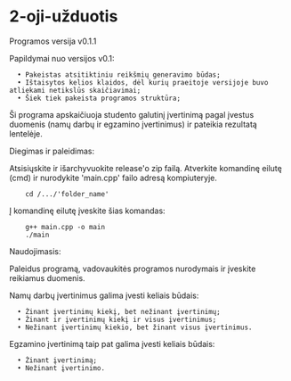 # 2-oji-užduotis

Programos versija v0.1.1

Papildymai nuo versijos v0.1:

      • Pakeistas atsitiktiniu reikšmių generavimo būdas;
      • Ištaisytos kelios klaidos, dėl kurių praeitoje versijoje buvo atliekami netikslūs skaičiavimai;
      • Šiek tiek pakeista programos struktūra;

Ši programa apskaičiuoja studento galutinį įvertinimą pagal įvestus duomenis (namų darbų ir egzamino įvertinimus) ir pateikia rezultatą lentelėje.

Diegimas ir paleidimas:

   Atsisiųskite ir išarchyvuokite release'o zip failą.
   Atverkite komandinę eilutę (cmd) ir nurodykite 'main.cpp' failo adresą kompiuteryje.

        cd /.../'folder_name'

   Į komandinę eilutę įveskite šias komandas:

        g++ main.cpp -o main
        ./main
 
Naudojimasis:
 
  Paleidus programą, vadovaukitės programos nurodymais ir įveskite reikiamus duomenis.
  
Namų darbų įvertinimus galima įvesti keliais būdais:
      
      • Žinant įvertinimų kiekį, bet nežinant įvertinimų;
      • Žinant ir įvertinimų kiekį ir visus įvertinimus;
      • Nežinant įvertinimų kiekio, bet žinant visus įvertinimus.

Egzamino įvertinimą taip pat galima įvesti keliais būdais:
      
      • Žinant įvertinimą;
      • Nežinant įvertinimo.
